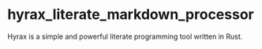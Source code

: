 # hyrax_literate_markdown_processor
Hyrax is a simple and powerful literate programming tool written in Rust.
